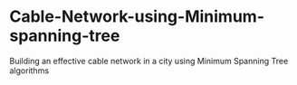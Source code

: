 # Cable-Network-using-Minimum-spanning-tree
Building an effective cable network in a city using Minimum Spanning Tree algorithms
